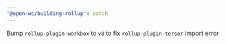```yaml
---
'@open-wc/building-rollup': patch
---
```


Bump `rollup-plugin-workbox` to `v8` to fix `rollup-plugin-terser` import error

